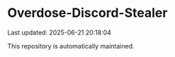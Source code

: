 # Overdose-Discord-Stealer

Last updated: 2025-06-21 20:18:04

This repository is automatically maintained.
